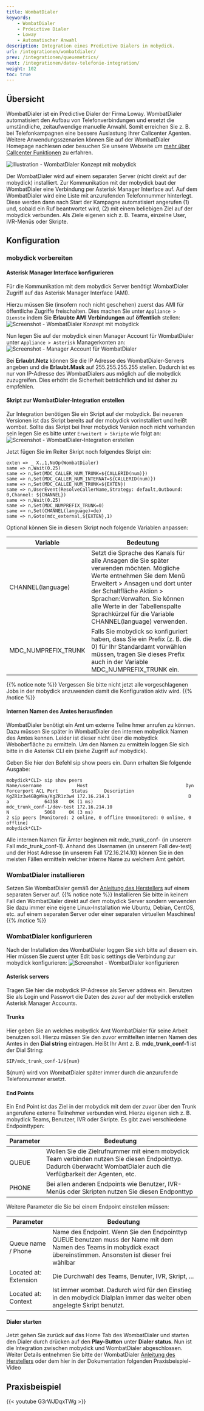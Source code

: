 ```yaml
---
title: WombatDialer
keywords:
    - WombatDialer
    - Prdeictive Dialer
    - Loway
    - Automatischer Anwahl
description: Integration eines Predictive Dialers in mobydick.
url: /integrationen/wombatdialer/
prev: /integrationen/queuemetrics/
next: /integrationen/datev-telefonie-integration/
weight: 102
toc: true
---
```


## Übersicht

WombatDialer ist ein Predictive Dialer der Firma Loway. WombatDialer automatisiert den Aufbau von Telefonverbindungen und ersetzt die umständliche, zeitaufwendige manuelle Anwahl. Somit erreichen Sie z. B. bei Telefonkampagnen eine bessere Auslastung Ihrer Callcenter Agenten. Weitere Anwendungsszenarien können Sie auf der WombatDialer Homepage nachlesen oder besuchen Sie unsere Webseite um [mehr über Callcenter Funktionen](https://www.pascom.net/de/contact-call-center/ "Callcenter") zu erfahren.

![Illustration - WombatDialer Konzept mit mobydick](../../images/wombatdialer_overview.png?width=90% "WombatDialer Konzept mit mobydick")


Der WombatDialer wird auf einem separaten Server (nicht direkt auf der mobydick) installiert. Zur Kommunikation mit der mobydick baut der WombatDialer eine Verbindung per Asterisk Manager Interface auf. Auf dem WombatDialer wird eine Liste mit anzurufenden Telefonnummer hinterlegt. Diese werden dann nach Start der Kampagne automatisiert angerufen (1) und, sobald ein Ruf beantwortet wird, (2) mit einem beliebigen Ziel auf der mobydick verbunden. Als Ziele eigenen sich z. B. Teams, einzelne User, IVR-Menüs oder Skripte.



## Konfiguration

### mobydick vorbereiten

#### Asterisk Manager Interface konfigurieren
Für die Kommunikation mit dem mobydick Server benötigt WombatDialer Zugriff auf das Asterisk Manager Interface (AMI).

Hierzu müssen Sie (insofern noch nicht geschehen) zuerst das AMI für öffentliche Zugriffe freischalten. Dies machen Sie unter `Appliance > Dienste` indem Sie **Erlaubte AMI Verbindungen** auf **öffentlich** stellen:
![Screenshot - WombatDialer Konzept mit mobydick](../../images/ami_public.png?width=70% "WombatDialer Konzept mit mobydick")

Nun legen Sie auf der mobydick einen Manager Account für WombatDialer unter `Appliance > Asterisk` Managerkonten an:
![Screenshot - Manager Account für WombatDialer](../../images/wombatdialer_ami_account.png?width=70% "Manager Account für WombatDialer")

Bei **Erlaubt.Netz** können Sie die IP Adresse des WombatDialer-Servers angeben und die **Erlaubt.Mask** auf 255.255.255.255 stellen. Dadurch ist es nur von IP-Adresse des WombatDialers aus möglich auf die mobydick zuzugreifen. Dies erhöht die Sicherheit beträchtlich und ist daher zu empfehlen.

#### Skript zur WombatDialer-Integration erstellen
Zur Integration benötigen Sie ein Skript auf der mobydick. Bei neueren Versionen ist das Skript bereits auf der mobydick vorinstalliert und heißt wombat. Sollte das Skript bei Ihrer mobydick Version noch nicht vorhanden sein legen Sie es bitte unter `Erweitert > Skripte` wie folgt an:
![Screenshot - WombatDialer-Integration erstellen](../../images/wombatdialer_skript_basic.png?width=70% "WombatDialer-Integration erstellen")

Jetzt fügen Sie im Reiter Skript noch folgendes Skript ein:

    exten => _ X.,1,NoOp(WombatDialer)
    same => n,Wait(0.25)
    same => n,Set(MDC_CALLER_NUM_TRUNK=${CALLERID(num)})
    same => n,Set(MDC_CALLER_NUM_INTERNAT=${CALLERID(num)})
    same => n,Set(MDC_CALLEE_NUM_TRUNK=${EXTEN})
    same => n,UserEvent(ResolveCallerName,Strategy: default,Outbound: 0,Channel: ${CHANNEL})
    same => n,Wait(0.25)
    same => n,Set(MDC_NUMPREFIX_TRUNK=0)
    same => n,Set(CHANNEL(language)=de)
    same => n,Goto(mdc_external,${EXTEN},1)

Optional können Sie in diesem Skript noch folgende Variablen anpassen:

|Variable|Bedeutung|
|---|---|
|CHANNEL(language)|Setzt die Sprache des Kanals für alle Ansagen die Sie später verwenden möchten. Mögliche Werte entnehmen Sie dem Menü Erweitert > Ansagen und dort unter der Schaltfläche Aktion > Sprachen:Verwalten. Sie können alle Werte in der Tabellenspalte Sprachkürzel für die Variable CHANNEL(language) verwenden.|
|MDC_NUMPREFIX_TRUNK|	Falls Sie mobydick so konfiguriert haben, dass Sie ein Prefix (z. B. die 0) für Ihr Standardamt vorwählen müssen, tragen Sie dieses Prefix auch in der Variable MDC_NUMPREFIX_TRUNK ein.|

{{% notice note %}}
Vergessen Sie bitte nicht jetzt alle vorgeschlagenen Jobs in der mobydick anzuwenden damit die Konfiguration aktiv wird.
{{% /notice %}}

#### Internen Namen des Amtes herausfinden
WombatDialer benötigt ein Amt um externe Teilne
hmer anrufen zu können. Dazu müssen Sie später in WombatDialer den internen mobydick Namen des Amtes kennen. Leider ist dieser nicht über die mobydick Weboberfläche zu ermitteln.  Um den Namen zu ermitteln loggen Sie sich bitte in die Asterisk CLI ein (siehe Zugriff auf mobydick).

Geben Sie hier den Befehl sip show peers ein. Dann erhalten Sie folgende Ausgabe:

    mobydick*CLI> sip show peers
    Name/username             Host                                    Dyn Forcerport ACL Port     Status      Description
    KgZR1z3w4GBgWHa/KgZR1z3w4 172.16.214.1                             D   a             64358    OK (1 ms)
    mdc_trunk_conf-1/dev-test 172.16.214.10                                N             5060     OK (3 ms)
    2 sip peers [Monitored: 2 online, 0 offline Unmonitored: 0 online, 0 offline]
    mobydick*CLI>

Alle internen Namen für Ämter beginnen mit mdc_trunk_conf- (in unserem Fall mdc_trunk_conf-1). Anhand des Usernamen (in unserem Fall dev-test) und der Host Adresse (in unserem Fall 172.16.214.10) können Sie in den meisten Fällen ermitteln welcher interne Name zu welchem Amt gehört.

### WombatDialer installieren
Setzen Sie WombatDialer gemäß der [Anleitung des Herstellers](https://www.wombatdialer.com/ "Zur Herstellerseite") auf einem separaten Server auf.
{{% notice note %}}
Installieren Sie bitte in keinem Fall den WombatDialer direkt auf dem mobydick Server sondern verwenden Sie dazu immer eine eigene Linux-Installation wie Ubuntu, Debian, CentOS, etc. auf einem separaten Server oder einer separaten virtuellen Maschines!
{{% /notice %}}


### WombatDialer konfigurieren
Nach der Installation des WombatDialer loggen Sie sich bitte auf diesem ein. Hier müssen Sie zuerst unter Edit basic settings die Verbindung zur mobydick konfigurieren:
![Screenshot - WombatDialer konfigurieren](../../images/wombatdialer_basic_settings.png?width=70% "WombatDialer konfigurieren")

#### Asterisk servers
Tragen Sie hier die mobydick IP-Adresse als Server address ein. Benutzen Sie als Login und Passwort die Daten des zuvor auf der mobydick erstellen Asterisk Manager Accounts.

#### Trunks
Hier geben Sie an welches mobydick Amt WombatDialer für seine Arbeit benutzen soll. Hierzu müssen Sie den zuvor ermittelten internen Namen des Amtes in den **Dial string** eintragen. Heißt Ihr Amt z. B. **mdc_trunk_conf-1** ist der Dial String:

    SIP/mdc_trunk_conf-1/${num}
${num} wird von WombatDialer später immer durch die anzurufende Telefonnummer ersetzt.

#### End Points
Ein End Point ist das Ziel in der mobydick mit dem der zuvor über den Trunk angerufene externe Teilnehmer verbunden wird. Hierzu eigenen sich z. B. mobydick Teams, Benutzer, IVR oder Skripte. Es gibt zwei verschiedene Endpointtypen:

|Parameter|Bedeutung|
|---------|---------|
|QUEUE|	Wollen Sie die Zielrufnummer mit einem mobydick Team verbinden nutzen Sie diesen Endpointtyp. Dadurch überwacht WombatDialer auch die Verfügbarkeit der Agenten, etc.|
|PHONE|	Bei allen anderen Endpoints wie Benutzer, IVR-Menüs oder Skripten nutzen Sie diesen Endponttyp|

Weitere Parameter die Sie bei einem Endpoint einstellen müssen:

|Parameter|Bedeutung|
|---------|---------|
|Queue name / Phone|	Name des Endpoint. Wenn Sie den Endpointtyp QUEUE benutzen muss der Name mit dem Namen des Teams in mobydick exact übereinstimmen. Ansonsten ist dieser frei wählbar|
|Located at: Extension	|Die Durchwahl des Teams, Benuter, IVR, Skript, ...|
|Located at: Context	|Ist immer wombat. Dadurch wird für den Einstieg in den mobydick Dialplan immer das weiter oben angelegte Skript benutzt.|

#### Dialer starten
Jetzt gehen Sie zurück auf das Home Tab des WombatDialer und starten den Dialer durch drücken auf den **Play-Button** unter **Dialer status**.
Nun ist die Integration zwischen mobydick und WombatDialer abgeschlossen. Weiter Details entnehmen Sie bitte der WombatDialer [Anleitung des Herstellers](https://www.wombatdialer.com/ "Zur Herstellerseite") oder dem hier in der Dokumentation folgenden Praxisbeispiel-Video

## Praxisbeispiel

{{< youtube G3rWJDqxTWg >}}
